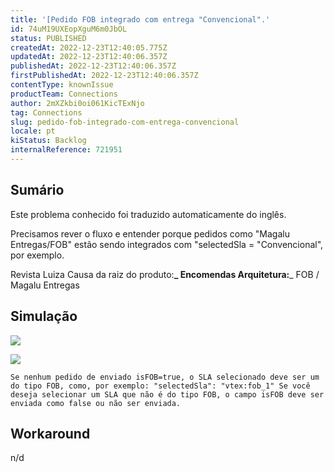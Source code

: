 ```yaml
---
title: '[Pedido FOB integrado com entrega "Convencional".'
id: 74uM19UXEopXguM6m0JbOL
status: PUBLISHED
createdAt: 2022-12-23T12:40:05.775Z
updatedAt: 2022-12-23T12:40:06.357Z
publishedAt: 2022-12-23T12:40:06.357Z
firstPublishedAt: 2022-12-23T12:40:06.357Z
contentType: knownIssue
productTeam: Connections
author: 2mXZkbi0oi061KicTExNjo
tag: Connections
slug: pedido-fob-integrado-com-entrega-convencional
locale: pt
kiStatus: Backlog
internalReference: 721951
---
```


## Sumário

<div class="alert alert-info">
  <p>Este problema conhecido foi traduzido automaticamente do inglês.</p>
</div>


Precisamos rever o fluxo e entender porque pedidos como "Magalu Entregas/FOB" estão sendo integrados com "selectedSla = "Convencional", por exemplo.

Revista Luiza
Causa da raiz do produto:**_ Encomendas
Arquitetura:**_ FOB / Magalu Entregas


##

## Simulação


 ![](https://vtexhelp.zendesk.com/attachments/token/trNBBsjQKWcb75RAS5bGAtTAM/?name=image.png)

 ![](https://vtexhelp.zendesk.com/attachments/token/2BTcd1rvMRWs05Aq1uFjfBah0/?name=image.png)


    Se nenhum pedido de enviado isFOB=true, o SLA selecionado deve ser um do tipo FOB, como, por exemplo: "selectedSla": "vtex:fob_1" Se você deseja selecionar um SLA que não é do tipo FOB, o campo isFOB deve ser enviada como false ou não ser enviada.



##

## Workaround


n/d

